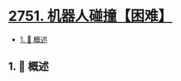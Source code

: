 # [2751. 机器人碰撞【困难】](https://github.com/Tdahuyou/TNotes.leetcode/tree/main/notes/2751.%20%E6%9C%BA%E5%99%A8%E4%BA%BA%E7%A2%B0%E6%92%9E%E3%80%90%E5%9B%B0%E9%9A%BE%E3%80%91)

<!-- region:toc -->

- [1. 📝 概述](#1--概述)

<!-- endregion:toc -->

## 1. 📝 概述
